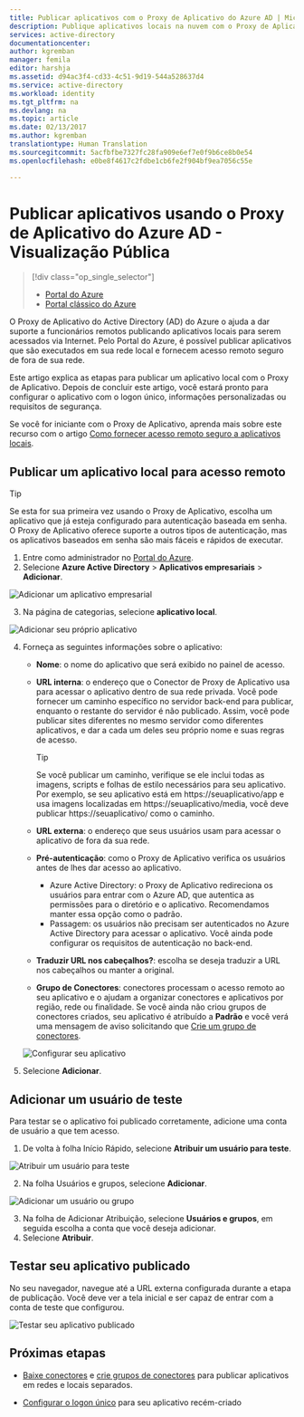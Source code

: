 ```yaml
---
title: Publicar aplicativos com o Proxy de Aplicativo do Azure AD | Microsoft Docs
description: Publique aplicativos locais na nuvem com o Proxy de Aplicativo do Azure AD no Portal do Azure.
services: active-directory
documentationcenter: 
author: kgremban
manager: femila
editor: harshja
ms.assetid: d94ac3f4-cd33-4c51-9d19-544a528637d4
ms.service: active-directory
ms.workload: identity
ms.tgt_pltfrm: na
ms.devlang: na
ms.topic: article
ms.date: 02/13/2017
ms.author: kgremban
translationtype: Human Translation
ms.sourcegitcommit: 5acfbfbe7327fc28fa909e6ef7e0f9b6ce8b0e54
ms.openlocfilehash: e0be8f4617c2fdbe1cb6fe2f904bf9ea7056c55e

---
```



# <a name="publish-applications-using-azure-ad-application-proxy---public-preview"></a>Publicar aplicativos usando o Proxy de Aplicativo do Azure AD - Visualização Pública

> [!div class="op_single_selector"]
> * [Portal do Azure](application-proxy-publish-azure-portal.md)
> * [Portal clássico do Azure](active-directory-application-proxy-publish.md)

O Proxy de Aplicativo do Active Directory (AD) do Azure o ajuda a dar suporte a funcionários remotos publicando aplicativos locais para serem acessados via Internet. Pelo Portal do Azure, é possível publicar aplicativos que são executados em sua rede local e fornecem acesso remoto seguro de fora de sua rede.

Este artigo explica as etapas para publicar um aplicativo local com o Proxy de Aplicativo. Depois de concluir este artigo, você estará pronto para configurar o aplicativo com o logon único, informações personalizadas ou requisitos de segurança.

Se você for iniciante com o Proxy de Aplicativo, aprenda mais sobre este recurso com o artigo [Como fornecer acesso remoto seguro a aplicativos locais](active-directory-application-proxy-get-started.md).


## <a name="publish-an-on-premises-app-for-remote-access"></a>Publicar um aplicativo local para acesso remoto


> [!TIP]
> Se esta for sua primeira vez usando o Proxy de Aplicativo, escolha um aplicativo que já esteja configurado para autenticação baseada em senha. O Proxy de Aplicativo oferece suporte a outros tipos de autenticação, mas os aplicativos baseados em senha são mais fáceis e rápidos de executar. 

1. Entre como administrador no [Portal do Azure](https://portal.azure.com/).
2. Selecione **Azure Active Directory** > **Aplicativos empresariais** > **Adicionar**.

  ![Adicionar um aplicativo empresarial](./media/application-proxy-publish-azure-portal/add-app.png)

3. Na página de categorias, selecione **aplicativo local**.  

  ![Adicionar seu próprio aplicativo](./media/application-proxy-publish-azure-portal/add-your-own.png)

4. Forneça as seguintes informações sobre o aplicativo:

   - **Nome**: o nome do aplicativo que será exibido no painel de acesso. 

   - **URL interna**: o endereço que o Conector de Proxy de Aplicativo usa para acessar o aplicativo dentro de sua rede privada. Você pode fornecer um caminho específico no servidor back-end para publicar, enquanto o restante do servidor é não publicado. Assim, você pode publicar sites diferentes no mesmo servidor como diferentes aplicativos, e dar a cada um deles seu próprio nome e suas regras de acesso.

     > [!TIP]
     > Se você publicar um caminho, verifique se ele inclui todas as imagens, scripts e folhas de estilo necessários para seu aplicativo. Por exemplo, se seu aplicativo está em https://seuaplicativo/app e usa imagens localizadas em https://seuaplicativo/media, você deve publicar https://seuaplicativo/ como o caminho.

   - **URL externa**: o endereço que seus usuários usam para acessar o aplicativo de fora da sua rede.
   - **Pré-autenticação**: como o Proxy de Aplicativo verifica os usuários antes de lhes dar acesso ao aplicativo. 

     - Azure Active Directory: o Proxy de Aplicativo redireciona os usuários para entrar com o Azure AD, que autentica as permissões para o diretório e o aplicativo. Recomendamos manter essa opção como o padrão.
     - Passagem: os usuários não precisam ser autenticados no Azure Active Directory para acessar o aplicativo. Você ainda pode configurar os requisitos de autenticação no back-end.
   - **Traduzir URL nos cabeçalhos?**: escolha se deseja traduzir a URL nos cabeçalhos ou manter a original. 
   - **Grupo de Conectores**: conectores processam o acesso remoto ao seu aplicativo e o ajudam a organizar conectores e aplicativos por região, rede ou finalidade. Se você ainda não criou grupos de conectores criados, seu aplicativo é atribuído a **Padrão** e você verá uma mensagem de aviso solicitando que [Crie um grupo de conectores](active-directory-application-proxy-connectors-azure-portal.md).

   ![Configurar seu aplicativo](./media/application-proxy-publish-azure-portal/configure-app.png)

8. Selecione **Adicionar**.


## <a name="add-a-test-user"></a>Adicionar um usuário de teste 

Para testar se o aplicativo foi publicado corretamente, adicione uma conta de usuário a que tem acesso. 

1. De volta à folha Início Rápido, selecione **Atribuir um usuário para teste**.

  ![Atribuir um usuário para teste](./media/application-proxy-publish-azure-portal/assign-user.png)

2. Na folha Usuários e grupos, selecione **Adicionar**.

  ![Adicionar um usuário ou grupo](./media/application-proxy-publish-azure-portal/add-user.png)

3. Na folha de Adicionar Atribuição, selecione **Usuários e grupos**, em seguida escolha a conta que você deseja adicionar. 
4. Selecione **Atribuir**.

## <a name="test-your-published-app"></a>Testar seu aplicativo publicado

No seu navegador, navegue até a URL externa configurada durante a etapa de publicação. Você deve ver a tela inicial e ser capaz de entrar com a conta de teste que configurou.

![Testar seu aplicativo publicado](./media/application-proxy-publish-azure-portal/test-app.png)


## <a name="next-steps"></a>Próximas etapas
- [Baixe conectores](active-directory-application-proxy-enable.md) e [crie grupos de conectores](active-directory-application-proxy-connectors-azure-portal.md) para publicar aplicativos em redes e locais separados.

- [Configurar o logon único](application-proxy-sso-azure-portal.md) para seu aplicativo recém-criado



<!--HONumber=Feb17_HO2-->


